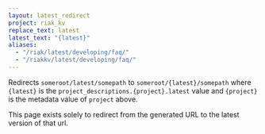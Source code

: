 ```yaml
---
layout: latest_redirect
project: riak_kv
replace_text: latest
latest_text: "{latest}"
aliases:
  - "/riak/latest/developing/faq/"
  - "/riakkv/latest/developing/faq/"
---
```


Redirects `someroot/latest/somepath` to `someroot/{latest}/somepath` 
where `{latest}` is the `project_descriptions.{project}.latest` value
and `{project}` is the metadata value of `project` above.

This page exists solely to redirect from the generated URL to the latest version of
that url.



